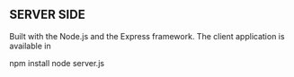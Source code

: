 
## SERVER SIDE ##

Built with the Node.js and the Express framework.
The client application is available in 

npm install
node server.js
